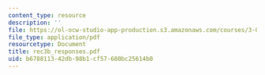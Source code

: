 ```yaml
---
content_type: resource
description: ''
file: https://ol-ocw-studio-app-production.s3.amazonaws.com/courses/3-012-fundamentals-of-materials-science-fall-2005/b678811342db98b1cf57680bc25614b0_rec3b_responses.pdf
file_type: application/pdf
resourcetype: Document
title: rec3b_responses.pdf
uid: b6788113-42db-98b1-cf57-680bc25614b0
---
```

